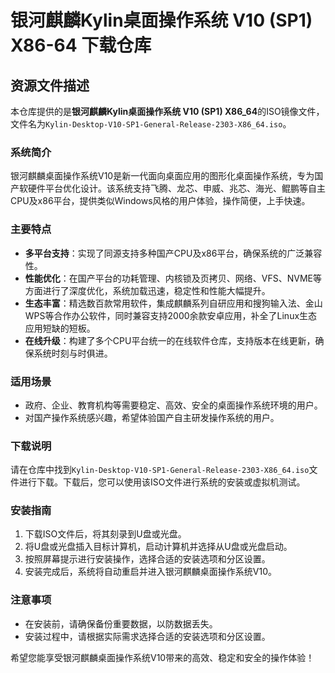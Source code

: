 # 银河麒麟Kylin桌面操作系统 V10 (SP1) X86-64 下载仓库

## 资源文件描述

本仓库提供的是**银河麒麟Kylin桌面操作系统 V10 (SP1) X86_64**的ISO镜像文件，文件名为`Kylin-Desktop-V10-SP1-General-Release-2303-X86_64.iso`。

### 系统简介

银河麒麟桌面操作系统V10是新一代面向桌面应用的图形化桌面操作系统，专为国产软硬件平台优化设计。该系统支持飞腾、龙芯、申威、兆芯、海光、鲲鹏等自主CPU及x86平台，提供类似Windows风格的用户体验，操作简便，上手快速。

### 主要特点

- **多平台支持**：实现了同源支持多种国产CPU及x86平台，确保系统的广泛兼容性。
- **性能优化**：在国产平台的功耗管理、内核锁及页拷贝、网络、VFS、NVME等方面进行了深度优化，系统加载迅速，稳定性和性能大幅提升。
- **生态丰富**：精选数百款常用软件，集成麒麟系列自研应用和搜狗输入法、金山WPS等合作办公软件，同时兼容支持2000余款安卓应用，补全了Linux生态应用短缺的短板。
- **在线升级**：构建了多个CPU平台统一的在线软件仓库，支持版本在线更新，确保系统时刻与时俱进。

### 适用场景

- 政府、企业、教育机构等需要稳定、高效、安全的桌面操作系统环境的用户。
- 对国产操作系统感兴趣，希望体验国产自主研发操作系统的用户。

### 下载说明

请在仓库中找到`Kylin-Desktop-V10-SP1-General-Release-2303-X86_64.iso`文件进行下载。下载后，您可以使用该ISO文件进行系统的安装或虚拟机测试。

### 安装指南

1. 下载ISO文件后，将其刻录到U盘或光盘。
2. 将U盘或光盘插入目标计算机，启动计算机并选择从U盘或光盘启动。
3. 按照屏幕提示进行安装操作，选择合适的安装选项和分区设置。
4. 安装完成后，系统将自动重启并进入银河麒麟桌面操作系统V10。

### 注意事项

- 在安装前，请确保备份重要数据，以防数据丢失。
- 安装过程中，请根据实际需求选择合适的安装选项和分区设置。

希望您能享受银河麒麟桌面操作系统V10带来的高效、稳定和安全的操作体验！